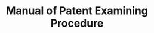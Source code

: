 ---
layout: default
description: This Manual is published to provide U.S. Patent and Trademark Office
  (USPTO) patent examiners, applicants, attorneys, agents, and representatives of
  applicants with a reference work on the practices and procedures relative to the
  prosecution of patent applications and other proceedings before the USPTO. For example,
  the Manual contains instructions to examiners, as well as other material in the
  nature of information and interpretation, and outlines the current procedures which
  the examiners are required or authorized to follow in appropriate cases in the normal
  examination of a patent application. The Manual does not have the force of law or
  the force of the rules in Title 37 of the Code of Federal Regulations.
last_edit: Fri, 03 Dec 2021 11:01:10 GMT
location: https://www.uspto.gov/web/offices/pac/mpep/
related_projects: {}
shortname: manual_patent_examining
title: Manual of Patent Examining Procedure
uuid: 98efee7f-c66a-4e8d-bb15-d23709698dbd
---
